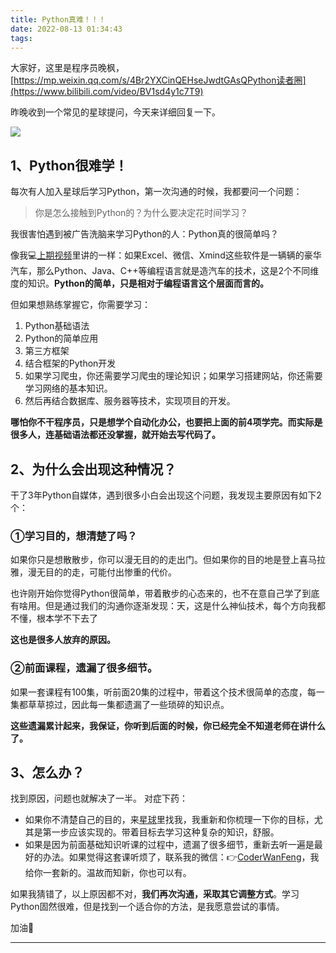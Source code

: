 ```yaml
---
title: Python真难！！！
date: 2022-08-13 01:34:43
tags:
---
```




大家好，这里是程序员晚枫，[https://mp.weixin.qq.com/s/4Br2YXCinQEHseJwdtGAsQPython读者圈](https://www.bilibili.com/video/BV1sd4y1c7T9)

昨晚收到一个常见的星球提问，今天来详细回复一下。

![](https://www.python-office.com/api/img-cdn/wanfeng/python-star-group/wenda/difficult/qa.jpg)

## 1、Python很难学！

每次有人加入星球后学习Python，第一次沟通的时候，我都要问一个问题：

>你是怎么接触到Python的？为什么要决定花时间学习？

我很害怕遇到被广告洗脑来学习Python的人：Python真的很简单吗？

像我💻[上期视频](https://mp.weixin.qq.com/s/rMsMpSdQHqS3Q9eSsA0VeA)里讲的一样：如果Excel、微信、Xmind这些软件是一辆辆的豪华汽车，那么Python、Java、C++等编程语言就是造汽车的技术，这是2个不同维度的知识。**Python的简单，只是相对于编程语言这个层面而言的。**

但如果想熟练掌握它，你需要学习：
1. Python基础语法
2. Python的简单应用
3. 第三方框架
4. 结合框架的Python开发
5. 如果学习爬虫，你还需要学习爬虫的理论知识；如果学习搭建网站，你还需要学习网络的基本知识。
6. 然后再结合数据库、服务器等技术，实现项目的开发。

**哪怕你不干程序员，只是想学个自动化办公，也要把上面的前4项学完。而实际是很多人，连基础语法都还没掌握，就开始去写代码了。**

## 2、为什么会出现这种情况？

干了3年Python自媒体，遇到很多小白会出现这个问题，我发现主要原因有如下2个：

### ①学习目的，想清楚了吗？
如果你只是想散散步，你可以漫无目的的走出门。但如果你的目的地是登上喜马拉雅，漫无目的的走，可能付出惨重的代价。

也许刚开始你觉得Python很简单，带着散步的心态来的，也不在意自己学了到底有啥用。但是通过我们的沟通你逐渐发现：天，这是什么神仙技术，每个方向我都不懂，根本学不下去了

**这也是很多人放弃的原因。**


### ②前面课程，遗漏了很多细节。
如果一套课程有100集，听前面20集的过程中，带着这个技术很简单的态度，每一集都草草掠过，因此每一集都遗漏了一些琐碎的知识点。

**这些遗漏累计起来，我保证，你听到后面的时候，你已经完全不知道老师在讲什么了。**


## 3、怎么办？
找到原因，问题也就解决了一半。
对症下药：
- 如果你不清楚自己的目的，来[星球](https://www.bilibili.com/video/BV1sd4y1c7T9)里找我，我重新和你梳理一下你的目标，尤其是第一步应该实现的。带着目标去学习这种复杂的知识，舒服。
- 如果是因为前面基础知识听课的过程中，遗漏了很多细节，重新去听一遍是最好的办法。如果觉得这套课听烦了，联系我的微信：👉[CoderWanFeng](https://mp.weixin.qq.com/s/4Br2YXCinQEHseJwdtGAsQ)，我给你一套新的。温故而知新，你也可以有。

如果我猜错了，以上原因都不对，**我们再次沟通，采取其它调整方式**。学习Python固然很难，但是找到一个适合你的方法，是我愿意尝试的事情。

加油💪

---







